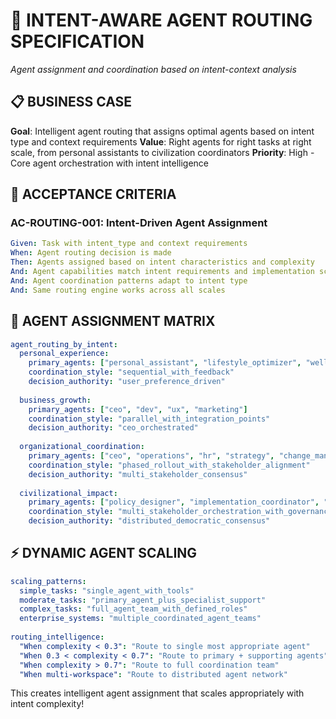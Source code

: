 # 🎯 INTENT-AWARE AGENT ROUTING SPECIFICATION

*Agent assignment and coordination based on intent-context analysis*

## 📋 **BUSINESS CASE**

**Goal**: Intelligent agent routing that assigns optimal agents based on intent type and context requirements
**Value**: Right agents for right tasks at right scale, from personal assistants to civilization coordinators
**Priority**: High - Core agent orchestration with intent intelligence

## 🎯 **ACCEPTANCE CRITERIA**

### **AC-ROUTING-001: Intent-Driven Agent Assignment**
```yaml
Given: Task with intent_type and context requirements
When: Agent routing decision is made
Then: Agents assigned based on intent characteristics and complexity
And: Agent capabilities match intent requirements and implementation scope
And: Agent coordination patterns adapt to intent type
And: Same routing engine works across all scales
```

## 🤖 **AGENT ASSIGNMENT MATRIX**

```yaml
agent_routing_by_intent:
  personal_experience:
    primary_agents: ["personal_assistant", "lifestyle_optimizer", "wellness_coach"]
    coordination_style: "sequential_with_feedback"
    decision_authority: "user_preference_driven"
    
  business_growth:
    primary_agents: ["ceo", "dev", "ux", "marketing"]
    coordination_style: "parallel_with_integration_points"
    decision_authority: "ceo_orchestrated"
    
  organizational_coordination:
    primary_agents: ["ceo", "operations", "hr", "strategy", "change_management"]
    coordination_style: "phased_rollout_with_stakeholder_alignment"
    decision_authority: "multi_stakeholder_consensus"
    
  civilizational_impact:
    primary_agents: ["policy_designer", "implementation_coordinator", "stakeholder_liaison", "impact_monitor"]
    coordination_style: "multi_stakeholder_orchestration_with_governance"
    decision_authority: "distributed_democratic_consensus"
```

## ⚡ **DYNAMIC AGENT SCALING**

```yaml
scaling_patterns:
  simple_tasks: "single_agent_with_tools"
  moderate_tasks: "primary_agent_plus_specialist_support" 
  complex_tasks: "full_agent_team_with_defined_roles"
  enterprise_systems: "multiple_coordinated_agent_teams"
  
routing_intelligence:
  "When complexity < 0.3": "Route to single most appropriate agent"
  "When 0.3 < complexity < 0.7": "Route to primary + supporting agents"
  "When complexity > 0.7": "Route to full coordination team"
  "When multi-workspace": "Route to distributed agent network"
```

This creates intelligent agent assignment that scales appropriately with intent complexity!